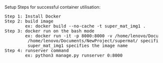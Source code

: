 Setup Steps for successful container utilisation:
<be>
<pre>
Step 1: Install Docker
Step 2: build image 
        ex: docker build --no-cache -t super_mat_img1 .
Step 3: docker run on the bash mode 
        ex: docker run -it -p 8000:8000 -v /home/lenovo/Documents/NewProject/supermat/:/rest/supermat super_mat_img1 bash
         /home/lenovo/Documents/NewProject/supermat/ specifies the local path
         super_mat_img1 specifies the image name
Step 4: runserver command
        ex: python3 manage.py runserver 0:8000
</pre>
